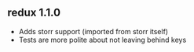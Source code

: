 ## redux 1.1.0

* Adds storr support (imported from storr itself)
* Tests are more polite about not leaving behind keys
